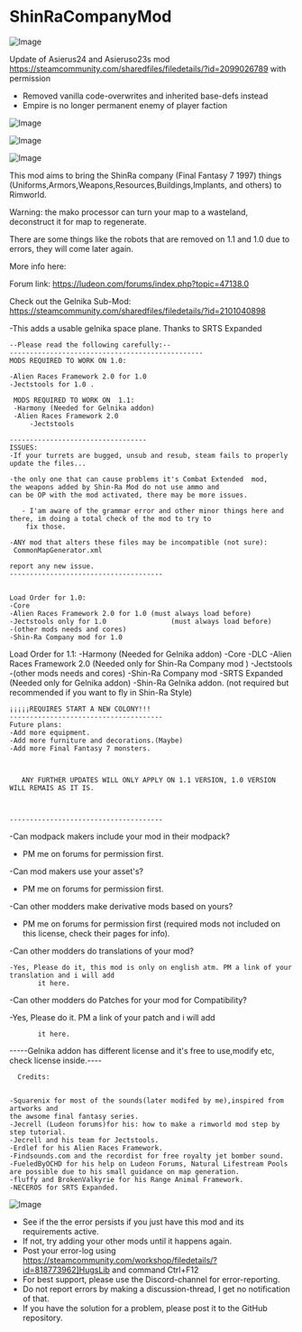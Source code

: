 # ShinRaCompanyMod

![Image](https://i.imgur.com/buuPQel.png)

Update of Asierus24 and Asieruso23s mod
https://steamcommunity.com/sharedfiles/filedetails/?id=2099026789
with permission

- Removed vanilla code-overwrites and inherited base-defs instead
- Empire is no longer permanent enemy of player faction

![Image](https://i.imgur.com/pufA0kM.png)

	
![Image](https://i.imgur.com/Z4GOv8H.png)

![Image](https://steamuserimages-a.akamaihd.net/ugc/879749884497188370/C1D08888DCBD701065A56493554E3A28FAAA490A/)


This mod aims to bring the ShinRa company (Final Fantasy 7 1997) things (Uniforms,Armors,Weapons,Resources,Buildings,Implants, and others) to Rimworld.

Warning: the mako processor can turn your map to a wasteland, deconstruct it for map to regenerate.
	
There are some things like the robots that are removed on 1.1 and 1.0  due to errors, they will come later again.


More info here:

Forum link: https://ludeon.com/forums/index.php?topic=47138.0


	

Check out the Gelnika Sub-Mod: https://steamcommunity.com/sharedfiles/filedetails/?id=2101040898

-This adds a usable gelnika space plane. Thanks to SRTS Expanded


	--Please read the following carefully:--
	------------------------------------------------
    MODS REQUIRED TO WORK ON 1.0:

	-Alien Races Framework 2.0 for 1.0
	-Jectstools for 1.0	.			

	 MODS REQUIRED TO WORK ON  1.1:
	 -Harmony (Needed for Gelnika addon)
	 -Alien Races Framework 2.0
         -Jectstools 
	
	----------------------------------	
	ISSUES:
	-If your turrets are bugged, unsub and resub, steam fails to properly update the files...
	
	-the only one that can cause problems it's Combat Extended  mod, 
	the weapons added by Shin-Ra Mod do not use ammo and 
	can be OP with the mod activated, there may be more issues.

       - I'am aware of the grammar error and other minor things here and there, im doing a total check of the mod to try to 
        fix those.
	
	-ANY mod that alters these files may be incompatible (not sure):
	 CommonMapGenerator.xml

	report any new issue.
	--------------------------------------
	
	
	Load Order for 1.0:
	-Core
	-Alien Races Framework 2.0 for 1.0 (must always load before)
	-Jectstools only for 1.0				(must always load before)
	-(other mods needs and cores)
	-Shin-Ra Company mod for 1.0
	
	
	
   Load Order for 1.1:
	-Harmony (Needed for Gelnika addon)
	-Core
	-DLC
	-Alien Races Framework 2.0 (Needed only for Shin-Ra Company mod )
        -Jectstools 
	-(other mods needs and cores)
	-Shin-Ra Company mod
	-SRTS Expanded (Needed only for Gelnika addon)
	-Shin-Ra Gelnika addon. (not required but recommended if you want to fly in Shin-Ra Style)
	
	
	
	¡¡¡¡¡REQUIRES START A NEW COLONY!!!
	--------------------------------------
	Future plans:
	-Add more equipment.
	-Add more furniture and decorations.(Maybe)
	-Add more Final Fantasy 7 monsters.

	

       ANY FURTHER UPDATES WILL ONLY APPLY ON 1.1 VERSION, 1.0 VERSION WILL REMAIS AS IT IS.



	--------------------------------------
-Can modpack makers include your mod in their modpack?

   - PM me on forums for permission first.

-Can mod makers use your asset's?

   - PM me on forums for permission first.

-Can other modders make derivative mods based on yours?

   - PM me on forums for permission first (required mods not included on this license, check their pages for info).

-Can other modders do translations of your mod?

    -Yes, Please do it, this mod is only on english atm. PM a link of your translation and i will add
           it here.

-Can other modders do Patches for your mod for Compatibility?

   -Yes, Please do it. PM a link of your patch and i will add
  
           it here.
		   
-----Gelnika addon has different license and it's free to use,modify etc, check license inside.----
      

	  Credits:


	-Squarenix for most of the sounds(later modifed by me),inspired from artworks and 
	the awsome final fantasy series.
	-Jecrell (Ludeon forums)for his: how to make a rimworld mod step by step tutorial.
	-Jecrell and his team for Jectstools.
	-Erdlef for his Alien Races Framework.
	-Findsounds.com and the recordist for free royalty jet bomber sound.
	-FueledByOCHD for his help on Ludeon Forums, Natural Lifestream Pools 
	are possible due to his small guidance on map generation.
	-fluffy and BrokenValkyrie for his Range Animal Framework.
	-NECEROS for SRTS Expanded.

![Image](https://i.imgur.com/PwoNOj4.png)



-  See if the the error persists if you just have this mod and its requirements active.
-  If not, try adding your other mods until it happens again.
-  Post your error-log using https://steamcommunity.com/workshop/filedetails/?id=818773962]HugsLib and command Ctrl+F12
-  For best support, please use the Discord-channel for error-reporting.
-  Do not report errors by making a discussion-thread, I get no notification of that.
-  If you have the solution for a problem, please post it to the GitHub repository.



